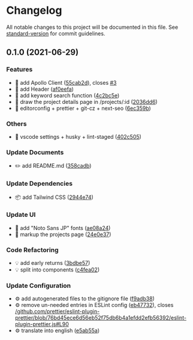 # Changelog

All notable changes to this project will be documented in this file. See [standard-version](https://github.com/conventional-changelog/standard-version) for commit guidelines.

## 0.1.0 (2021-06-29)


### Features

* 🎸 add Apollo Client ([55cab2d](https://github.com/Daaiki/wantedly-frontend/commit/55cab2dc39c3bc3254b22e8ed1eed0ed5b8d025d)), closes [#3](https://github.com/Daaiki/wantedly-frontend/issues/3)
* 🎸 add Header ([af0eefa](https://github.com/Daaiki/wantedly-frontend/commit/af0eefab448c47367263a60b28631ff82857180b))
* 🎸 add keyword search function ([4c2bc5e](https://github.com/Daaiki/wantedly-frontend/commit/4c2bc5eb81562621faf61f9e6388ca76a811b272))
* 🎸 draw the project details page in /projects/:id ([2036dd6](https://github.com/Daaiki/wantedly-frontend/commit/2036dd6c76860e865415c64f18ad1e8101bce930))
* 🎸 editorconfig + prettier + git-cz + next-seo ([6ec359b](https://github.com/Daaiki/wantedly-frontend/commit/6ec359ba832b562fb08021c83080060ba08a94ab))


### Others

* 🤖 vscode settings + husky + lint-staged ([402c505](https://github.com/Daaiki/wantedly-frontend/commit/402c505b6eab622d8d8dff49a0233e44a50c8e94))


### Update Documents

* ✏️ add README.md ([358cadb](https://github.com/Daaiki/wantedly-frontend/commit/358cadbe3562a4d3f2d94ca9a65f2bd7913d7723))


### Update Dependencies

* 📦 add Tailwind CSS ([2944e74](https://github.com/Daaiki/wantedly-frontend/commit/2944e74e2eb06ccf86753495ae970edef7f7cdfc))


### Update UI

* 💄 add "Noto Sans JP" fonts ([ae08a24](https://github.com/Daaiki/wantedly-frontend/commit/ae08a2427e5b74c971d8fa663e2ac048f9e77b47))
* 💄 markup the projects page ([24e0e37](https://github.com/Daaiki/wantedly-frontend/commit/24e0e371e150a11a62c0231e4dcf86108fe07b0d))


### Code Refactoring

* 💡 add early returns ([3bdbe57](https://github.com/Daaiki/wantedly-frontend/commit/3bdbe573d9a8124dda8ba1fad1d9d9ed732f1e49))
* 💡 split into components ([c4fea02](https://github.com/Daaiki/wantedly-frontend/commit/c4fea020cf231017cbdf71c3fa58d5dd89055135))


### Update Configuration

* ⚙️ add autogenerated files to the gitignore file ([f9adb38](https://github.com/Daaiki/wantedly-frontend/commit/f9adb38dfe96b214a7edff6e123dcf9aecbf29f4))
* ⚙️ remove un-needed entries in ESLint config ([eb47732](https://github.com/Daaiki/wantedly-frontend/commit/eb47732169d3d0150856104fe8cb8126dd150721)), closes [/github.com/prettier/eslint-plugin-prettier/blob/76bd45ece6d56eb52f75db6b4a1efdd2efb56392/eslint-plugin-prettier.js#L90](https://github.com/Daaiki//github.com/prettier/eslint-plugin-prettier/blob/76bd45ece6d56eb52f75db6b4a1efdd2efb56392/eslint-plugin-prettier.js/issues/L90)
* ⚙️ translate into english ([e5ab55a](https://github.com/Daaiki/wantedly-frontend/commit/e5ab55a66da1c99c1a916cae6862708224ea2984))
